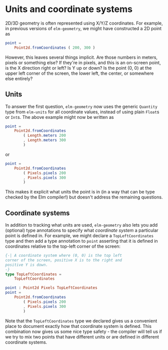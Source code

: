 # Units and coordinate systems

2D/3D geometry is often represented using X/Y/Z coordinates. For example, in
previous versions of `elm-geometry`, we might have constructed a 2D point as

```elm
point =
    Point2d.fromCoordinates ( 200, 300 )
```

However, this leaves several things implicit. Are those numbers in meters,
pixels or something else? If they're in pixels, and this is an on-screen point,
is the X direction right or left? Is Y up or down? Is the point (0, 0) at the
upper left corner of the screen, the lower left, the center, or somewhere else
entirely?

## Units

To answer the first question, `elm-geometry` now uses the generic `Quantity`
type from `elm-units` for all coordinate values, instead of using plain `Float`s
or `Int`s. The above example might now be written as

```elm
point =
    Point2d.fromCoordinates
        ( Length.meters 200
        , Length.meters 300
        )
```

or

```elm
point =
    Point2d.fromCoordinates
        ( Pixels.pixels 200
        , Pixels.pixels 300
        )
```

This makes it explicit what units the point is in (in a way that can be type
checked by the Elm compiler!) but doesn't address the remaining questions.

## Coordinate systems

In addition to tracking what units are used, `elm-geometry` also lets you add
(optional) type annotations to specify what _coordinate system_ a particular
point is defined in. For example, we might declare a `TopLeftCoordinates` type
and then add a type annotation to `point` asserting that it is defined in
coordinates relative to the top-left corner of the screen:

```elm
{-| A coordinate system where (0, 0) is the top left
corner of the screen, positive X is to the right and
positive Y is down.
-}
type TopLeftCoordinates =
    TopLeftCoordinates

point : Point2d Pixels TopLeftCoordinates
point =
    Point2d.fromCoordinates
        ( Pixels.pixels 200
        , Pixels.pixels 300
        )
```

Note that the `TopLeftCoordinates` type we declared gives us a convenient place
to document exactly how that coordinate system is defined. This combination now
gives us some nice type safety - the compiler will tell us if we try to mix two
points that have different units or are defined in different coordinate systems.
